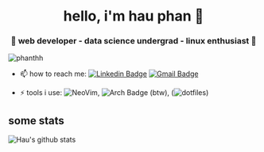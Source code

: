 <h1 align="center">hello, i'm hau phan 👋</h1>
<h3 align="center">🚀 web developer - data science undergrad - linux enthusiast 🚀</h3>

<p align="left"> <img src="https://komarev.com/ghpvc/?username=phanthh" alt="phanthh" /> </p>

- 📫 how to reach me: [![Linkedin Badge](https://img.shields.io/badge/-LinkedIn-blue?style=flat-square&logo=Linkedin&logoColor=white&link=)](https://www.linkedin.com/in/phanthh/) [![Gmail Badge](https://img.shields.io/badge/-Gmail-c14438?style=flat-square&logo=Gmail&logoColor=white&link=mailto:shuklaraghav321.com)](mailto:phanthehauah1@gmail.com)

- ⚡ tools i use: ![NeoVim](https://img.shields.io/badge/-NeoVim-green?style=flat-square&logo=NeoVim&logoColor=white&link=), ![Arch Badge](https://img.shields.io/badge/-Arch-blue?style=flat-square&logo=ArchLinux&logoColor=white&link=) (btw), (![dotfiles](https://github.com/phanthh/dotfiles))

## some stats
![Hau's github stats](https://github-readme-stats.vercel.app/api?username=phanthh&&show_icons=true&title_color=ffffff&icon_color=bb2acf&text_color=daf7dc&bg_color=151515)<br>
